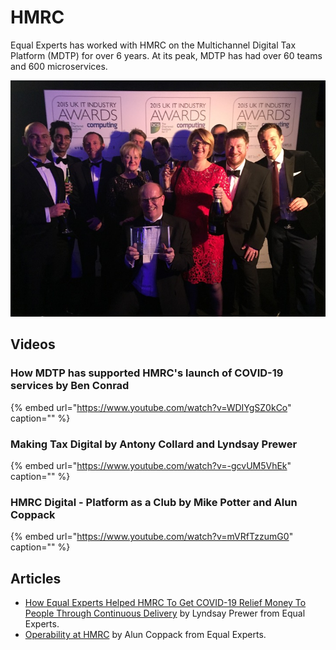 # HMRC

Equal Experts has worked with HMRC on the Multichannel Digital Tax Platform \(MDTP\) for over 6 years. At its peak, MDTP has had over 60 teams and 600 microservices.

![HMRC winning Digital Project of the Year at the 2015 UK IT Industry Awards](../.gitbook/assets/hmrc.png)

## Videos

### How MDTP has supported HMRC's launch of COVID-19 services by Ben Conrad

{% embed url="https://www.youtube.com/watch?v=WDIYgSZ0kCo" caption="" %}

### Making Tax Digital by Antony Collard and Lyndsay Prewer

{% embed url="https://www.youtube.com/watch?v=-gcvUM5VhEk" caption="" %}

### HMRC Digital - Platform as a Club by Mike Potter and Alun Coppack

{% embed url="https://www.youtube.com/watch?v=mVRfTzzumG0" caption="" %}

## Articles

* [How Equal Experts Helped HMRC To Get COVID-19 Relief Money To People Through Continuous Delivery](https://www.equalexperts.com/blog/our-thinking/how-equal-experts-helped-hmrc-to-get-covid-19-relief-money-to-people-through-continuous-delivery/) by Lyndsay Prewer from Equal Experts.
* [Operability at HMRC](https://www.equalexperts.com/blog/our-thinking/operability-hmrc/) by Alun Coppack from Equal Experts.

